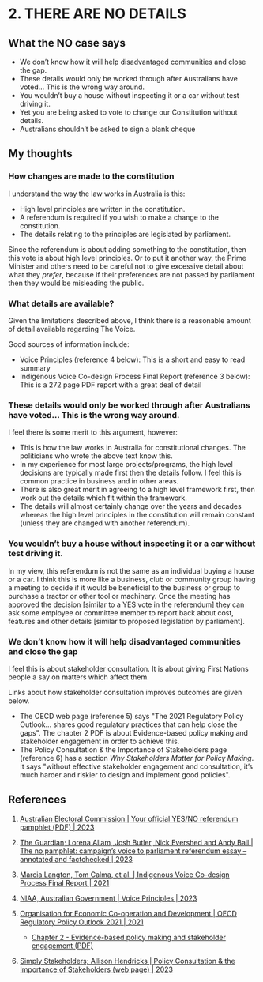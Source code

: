 # 2. THERE ARE NO DETAILS

## What the NO case says

- We don’t know how it will help disadvantaged communities and close the gap.
- These details would only be worked through after Australians have voted... This is the wrong way around.
- You wouldn’t buy a house without inspecting it or a car without test driving it.
- Yet you are being asked to vote to change our Constitution without details.
- Australians shouldn’t be asked to sign a blank cheque


## My thoughts

### How changes are made to the constitution

I understand the way the law works in Australia is this:

- High level principles are written in the constitution.
- A referendum is required if you wish to make a change to the constitution.
- The details relating to the principles are legislated by parliament.

Since the referendum is about adding something to the constitution, then this vote is about high level principles.
Or to put it another way, the Prime Minister and others need to be careful not to give excessive detail about
what they *prefer*, because if their preferences are not passed by parliament then they would be misleading
the public.


### What details are available?

Given the limitations described above, I think there is a reasonable amount of detail available regarding The Voice.

Good sources of information include:

- Voice Principles (reference 4 below): This is a short and easy to read summary
- Indigenous Voice Co-design Process Final Report (reference 3 below): This is a 272 page PDF report with
  a great deal of detail


### These details would only be worked through after Australians have voted... This is the wrong way around.

I feel there is some merit to this argument, however:

- This is how the law works in Australia for constitutional changes. The politicians who wrote the above text know this.
- In my experience for most large projects/programs, the high level decisions are typically made first then the details follow.
  I feel this is common practice in business and in other areas.
- There is also great merit in agreeing to a high level framework first, then work out the details which fit within the framework.
- The details will almost certainly change over the years and decades whereas the high level principles in the
  constitution will remain constant (unless they are changed with another referendum).


### You wouldn’t buy a house without inspecting it or a car without test driving it.

In my view, this referendum is not the same as an individual buying a house or a car. I think this is more like a business, club
or community group having a meeting to decide if it would be beneficial to the business or group to purchase a tractor or other
tool or machinery. Once the meeting has approved the decision [similar to a YES vote in the referendum] they can ask some employee
or committee member to report back about cost, features and other details [similar to proposed legislation by parliament].


### We don’t know how it will help disadvantaged communities and close the gap

I feel this is about stakeholder consultation. It is about giving First Nations people a say on matters which affect them.

Links about how stakeholder consultation improves outcomes are given below.

- The OECD web page (reference 5) says "The 2021 Regulatory Policy Outlook... shares good regulatory practices that can help close the gaps".
  The chapter 2 PDF is about Evidence-based policy making and stakeholder engagement in order to achieve this.
- The Policy Consultation & the Importance of Stakeholders page (reference 6) has a section *Why Stakeholders Matter for Policy Making*.
  It says "without effective stakeholder engagement and consultation, it’s much harder and riskier to design and implement good policies".


## References

1. [Australian Electoral Commission | Your official YES/NO referendum pamphlet (PDF) | 2023](https://www.aec.gov.au/referendums/files/pamphlet/your-official-yes-no-referendum-pamphlet.pdf)

1. [The Guardian; Lorena Allam, Josh Butler, Nick Evershed and Andy Ball | The no pamphlet: campaign’s voice to parliament referendum essay – annotated and factchecked | 2023](https://www.theguardian.com/australia-news/ng-interactive/2023/jul/20/the-vote-no-pamphlet-referendum-voice-to-parliament-voting-essay-aec-published-read-in-full-annotated-fact-checked)

1. [Marcia Langton, Tom Calma, et al. | Indigenous Voice Co-design Process Final Report | 2021](https://voice.gov.au/resources/indigenous-voice-co-design-process-final-report)

1. [NIAA, Australian Government | Voice Principles | 2023](https://voice.gov.au/about-voice/voice-principles)

1. [Organisation for Economic Co-operation and Development | OECD Regulatory Policy Outlook 2021 | 2021](https://www.oecd.org/publications/oecd-regulatory-policy-outlook-2021-38b0fdb1-en.htm)
   - [Chapter 2 - Evidence-based policy making and stakeholder engagement (PDF)](https://www.oecd.org/gov/regulatory-policy/chapter-two-evidence-based-policy-making-and-stakeholder-engagement.pdf)

1. [Simply Stakeholders; Allison Hendricks | Policy Consultation & the Importance of Stakeholders (web page) | 2023](https://simplystakeholders.com/policy-consultation-engagement/)

